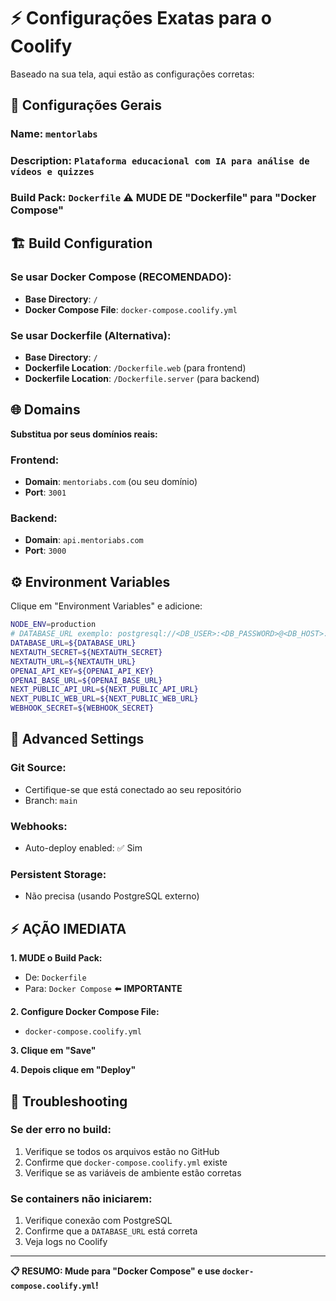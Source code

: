 # ⚡ Configurações Exatas para o Coolify

Baseado na sua tela, aqui estão as configurações corretas:

## 🎯 **Configurações Gerais**

### **Name**: `mentorlabs`
### **Description**: `Plataforma educacional com IA para análise de vídeos e quizzes`
### **Build Pack**: `Dockerfile` ⚠️ **MUDE DE "Dockerfile" para "Docker Compose"**

## 🏗️ **Build Configuration**

### Se usar **Docker Compose** (RECOMENDADO):
- **Base Directory**: `/`
- **Docker Compose File**: `docker-compose.coolify.yml`

### Se usar **Dockerfile** (Alternativa):
- **Base Directory**: `/`
- **Dockerfile Location**: `/Dockerfile.web` (para frontend)
- **Dockerfile Location**: `/Dockerfile.server` (para backend)

## 🌐 **Domains** 

**Substitua por seus domínios reais:**

### Frontend:
- **Domain**: `mentoriabs.com` (ou seu domínio)
- **Port**: `3001`

### Backend:
- **Domain**: `api.mentoriabs.com`
- **Port**: `3000`

## ⚙️ **Environment Variables**

Clique em "Environment Variables" e adicione:

```bash
NODE_ENV=production
# DATABASE_URL exemplo: postgresql://<DB_USER>:<DB_PASSWORD>@<DB_HOST>:5432/<DB_NAME>
DATABASE_URL=${DATABASE_URL}
NEXTAUTH_SECRET=${NEXTAUTH_SECRET}
NEXTAUTH_URL=${NEXTAUTH_URL}
OPENAI_API_KEY=${OPENAI_API_KEY}
OPENAI_BASE_URL=${OPENAI_BASE_URL}
NEXT_PUBLIC_API_URL=${NEXT_PUBLIC_API_URL}
NEXT_PUBLIC_WEB_URL=${NEXT_PUBLIC_WEB_URL}
WEBHOOK_SECRET=${WEBHOOK_SECRET}
```

## 🔧 **Advanced Settings**

### **Git Source**:
- Certifique-se que está conectado ao seu repositório
- Branch: `main`

### **Webhooks**:
- Auto-deploy enabled: ✅ Sim

### **Persistent Storage**: 
- Não precisa (usando PostgreSQL externo)

## ⚡ **AÇÃO IMEDIATA**

**1. MUDE o Build Pack:**
   - De: `Dockerfile`
   - Para: `Docker Compose` ⬅️ **IMPORTANTE**

**2. Configure Docker Compose File:**
   - `docker-compose.coolify.yml`

**3. Clique em "Save"**

**4. Depois clique em "Deploy"**

## 🚨 **Troubleshooting**

### Se der erro no build:
1. Verifique se todos os arquivos estão no GitHub
2. Confirme que `docker-compose.coolify.yml` existe
3. Verifique se as variáveis de ambiente estão corretas

### Se containers não iniciarem:
1. Verifique conexão com PostgreSQL
2. Confirme que a `DATABASE_URL` está correta
3. Veja logs no Coolify

---

**📋 RESUMO: Mude para "Docker Compose" e use `docker-compose.coolify.yml`!**
